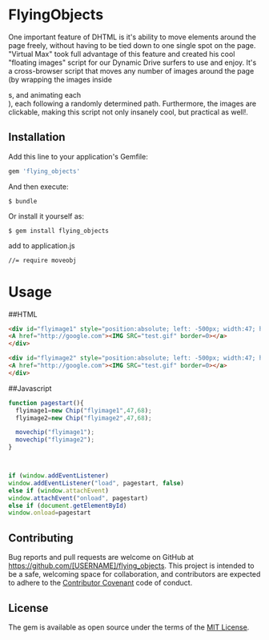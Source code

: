 # FlyingObjects

One important feature of DHTML is it's ability to move elements around the page freely, without having to be tied down to one single spot on the page. "Virtual Max" took full advantage of this feature and created his cool "floating images" script for our Dynamic Drive surfers to use and enjoy. It's a cross-browser script that moves any number of images around the page (by wrapping the images inside <div>s, and animating each <div>), each following a randomly determined path. Furthermore, the images are clickable, making this script not only insanely cool, but practical as well!.

## Installation

Add this line to your application's Gemfile:

```ruby
gem 'flying_objects'
```

And then execute:

    $ bundle

Or install it yourself as:

    $ gem install flying_objects

add to application.js

    //= require moveobj

# Usage

##HTML
```html
<div id="flyimage1" style="position:absolute; left: -500px; width:47; height:68;">
<A href="http://google.com"><IMG SRC="test.gif" border=0></a>
</div>

<div id="flyimage2" style="position:absolute; left: -500px; width:47; height:68;">
<A href="http://google.com"><IMG SRC="test.gif" border=0></a>
</div>
```


##Javascript
```javascript
function pagestart(){
  flyimage1=new Chip("flyimage1",47,68);
  flyimage2=new Chip("flyimage2",47,68);

  movechip("flyimage1");
  movechip("flyimage2");
}



if (window.addEventListener)
window.addEventListener("load", pagestart, false)
else if (window.attachEvent)
window.attachEvent("onload", pagestart)
else if (document.getElementById)
window.onload=pagestart

```


## Contributing

Bug reports and pull requests are welcome on GitHub at https://github.com/[USERNAME]/flying_objects. This project is intended to be a safe, welcoming space for collaboration, and contributors are expected to adhere to the [Contributor Covenant](http://contributor-covenant.org) code of conduct.


## License

The gem is available as open source under the terms of the [MIT License](http://opensource.org/licenses/MIT).
